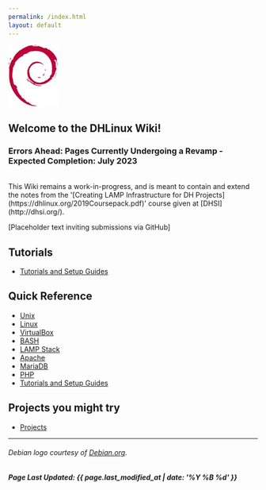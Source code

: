 ```yaml
---
permalink: /index.html
layout: default
---
```


![Debian Logo](assets/images/openlogo-nd-100.jpg "a title")

## Welcome to the DHLinux Wiki!

### Errors Ahead: Pages Currently Undergoing a Revamp - Expected Completion: July 2023
<br/>
This Wiki remains a work-in-progress, and is meant to contain and extend the notes from the '[Creating LAMP Infrastructure for DH Projects](https://dhlinux.org/2019Coursepack.pdf)' course given at [DHSI](http://dhsi.org/).

[Placeholder text inviting submissions via GitHub]

Tutorials
----

-   [Tutorials and Setup Guides](tutorials/Tutorials-and-Setup-Guides/)

Quick Reference
---------------

-   [Unix](docs/Unix/)
-   [Linux](docs/Linux/)
-   [VirtualBox](docs/VirtualBox/)
-   [BASH](docs/BASH/)
-   [LAMP Stack](docs/LAMP-Stack/)
-   [Apache](docs/Apache/)
-   [MariaDB](docs/MySQL/)
-   [PHP](docs/PHP/)
-   [Tutorials and Setup Guides](tutorials/Tutorials-and-Setup-Guides/)

Projects you might try
----------------------

-   [Projects](projects/Projects/)

------------------------------------------------------------------------

###### Debian logo courtesy of [Debian.org](https://www.debian.org/).
<h5>Page Last Updated: {{ page.last_modified_at | date: '%Y %B %d' }}</h5>
<br>

